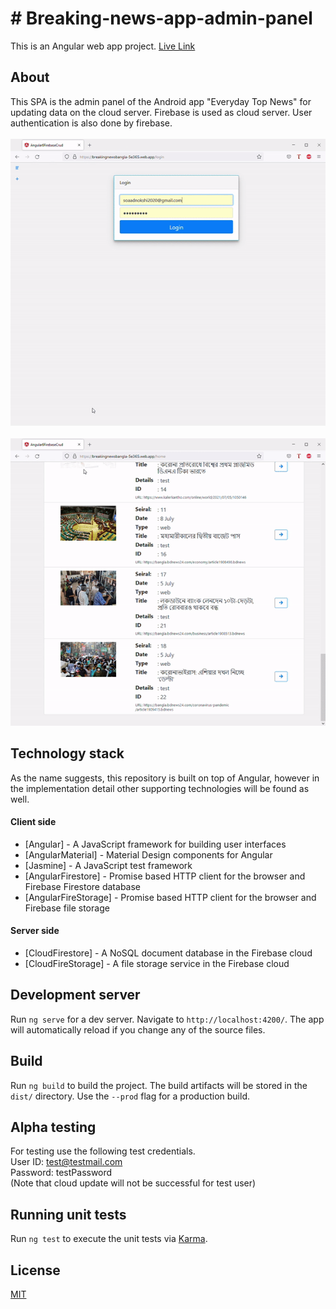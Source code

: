 # # Breaking-news-app-admin-panel

This is an Angular web app project. [Live Link](https://breakingnewsbangla-5e365.web.app/)

## About

This SPA is the admin panel of the Android app "Everyday Top News" for updating data on the cloud server. Firebase is used as cloud server. User authentication is also done by firebase.<br/><br/>
![](demo.gif)
<br/><br/>
![](demo2.gif)

## Technology stack

As the name suggests, this repository is built on top of Angular, however in the implementation detail other supporting technologies will be found as well.

#### Client side

- [Angular] - A JavaScript framework for building user interfaces
- [AngularMaterial] - Material Design components for Angular
- [Jasmine] - A JavaScript test framework
- [AngularFirestore] - Promise based HTTP client for the browser and Firebase Firestore database
- [AngularFireStorage] - Promise based HTTP client for the browser and Firebase file storage

#### Server side

- [CloudFirestore] - A NoSQL document database in the Firebase cloud
- [CloudFireStorage] - A file storage service in the Firebase cloud

## Development server

Run `ng serve` for a dev server. Navigate to `http://localhost:4200/`. The app will automatically reload if you change any of the source files.

## Build

Run `ng build` to build the project. The build artifacts will be stored in the `dist/` directory. Use the `--prod` flag for a production build.

## Alpha testing

For testing use the following test credentials.<br/>
User ID: test@testmail.com<br/>
Password: testPassword<br/>
(Note that cloud update will not be successful for test user)

## Running unit tests

Run `ng test` to execute the unit tests via [Karma](https://karma-runner.github.io).

## License

[MIT](https://choosealicense.com/licenses/mit/)
